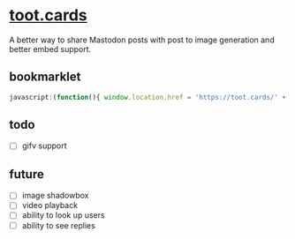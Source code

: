 # [toot.cards](https://toot.cards)

A better way to share Mastodon posts with post to image generation and better embed support.


## bookmarklet

```js
javascript:(function(){ window.location.href = 'https://toot.cards/' + window.location.href; })();
```


## todo

- [ ] gifv support


## future

- [ ] image shadowbox
- [ ] video playback
- [ ] ability to look up users
- [ ] ability to see replies
